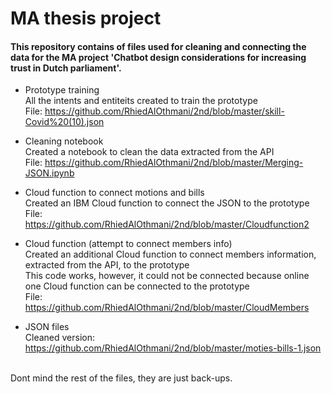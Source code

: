 # MA thesis project

<h4>This repository contains of files used for cleaning and connecting the data for the MA project 'Chatbot design considerations for 
increasing trust in Dutch parliament'. </h4>

- Prototype training<br>
  All the intents and entiteits created to train the prototype<br>
  File: https://github.com/RhiedAlOthmani/2nd/blob/master/skill-Covid%20(10).json

- Cleaning notebook<br>
  Created a notebook to clean the data extracted from the API<br>
  File: https://github.com/RhiedAlOthmani/2nd/blob/master/Merging-JSON.ipynb

- Cloud function to connect motions and bills<br>
  Created an IBM Cloud function to connect the JSON to the prototype<br>
  File: https://github.com/RhiedAlOthmani/2nd/blob/master/Cloudfunction2

- Cloud function (attempt to connect members info)<br>
  Created an additional Cloud function to connect members information, extracted from the API, to the prototype<br>
  This code works, however, it could not be connected because online one Cloud function can be connected to the prototype<br>
  File: https://github.com/RhiedAlOthmani/2nd/blob/master/CloudMembers

- JSON files<br>
  Cleaned version: https://github.com/RhiedAlOthmani/2nd/blob/master/moties-bills-1.json
  
 <br>
 Dont mind the rest of the files, they are just back-ups.
